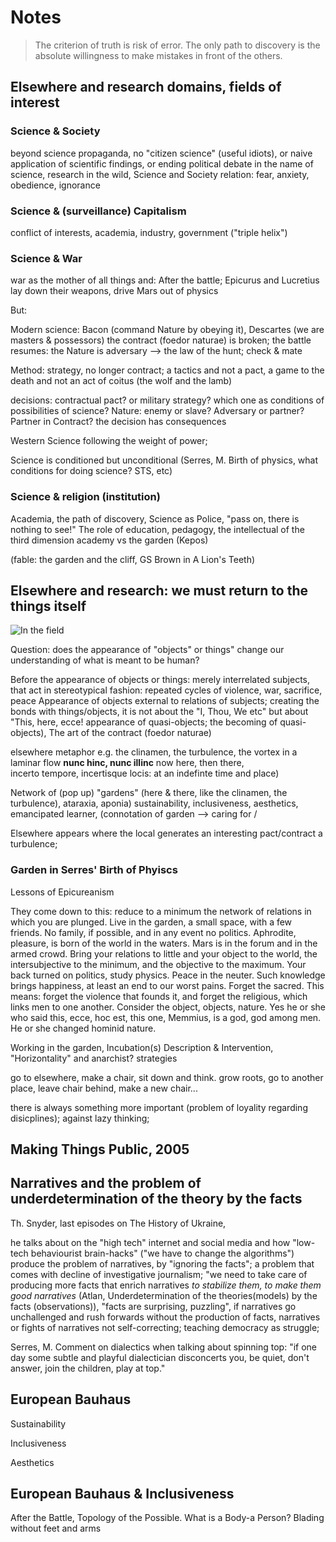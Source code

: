 # Notes


>The criterion of truth is risk of error. The only path to discovery is the absolute willingness to make mistakes in front of the others.

## Elsewhere and research domains, fields of interest

### Science & Society

beyond science propaganda, no "citizen science" (useful idiots), or naive application of scientific findings, or ending political debate in the name of science, research in the wild, 
Science and Society relation: fear, anxiety, obedience, ignorance

### Science & (surveillance) Capitalism

conflict of interests, academia, industry, government ("triple helix")


### Science & War

war as the mother of all things and: After the battle; Epicurus and Lucretius lay down their weapons, drive Mars out of physics

But:

Modern science: Bacon (command Nature by obeying it), Descartes (we are masters & possessors) the contract (foedor naturae) is broken; the battle resumes: the Nature is adversary –> the law of the hunt; check & mate

Method: strategy, no longer contract; a tactics and not a pact, a game to the death and not an act of coitus (the wolf and the lamb)

decisions: contractual pact? or military strategy? which one as conditions of possibilities of science? Nature: enemy or slave? Adversary or partner? Partner in Contract? the decision has consequences

Western Science following the weight of power;


Science is conditioned but unconditional (Serres, M. Birth of physics, what conditions for doing science? STS, etc)

### Science & religion (institution)

Academia, the path of discovery, Science as Police, "pass on, there is nothing to see!"
The role of education, pedagogy, the intellectual of the third dimension
academy vs the garden (Kepos)

(fable: the garden and the cliff, GS Brown in A Lion's Teeth)


## Elsewhere and research: we must return to the things itself

![In the field](https://uboot.duckdns.org/index.php/s/3xYpc3QtNaziyLd/download)

Question: does the appearance of "objects" or things" change our understanding of what is meant to be human?

Before the appearance of objects or things: merely interrelated subjects, that act in stereotypical fashion: repeated cycles of violence, war, sacrifice, peace
Appearance of objects external to relations of subjects; creating the bonds with things/objects, it is not about the "I, Thou, We etc" but about "This, here, ecce!
appearance of quasi-objects; the becoming of quasi-objects), The art of the contract (foedor naturae)

elsewhere metaphor e.g. the clinamen, the turbulence, the vortex in a laminar flow
**nunc hinc, nunc illinc** now here, then there,  
incerto tempore, incertisque locis: at an indefinte time and place)

Network of (pop up) "gardens" (here & there,  like the clinamen, the turbulence), ataraxia, aponia) sustainability, inclusiveness, aesthetics, emancipated learner, (connotation of garden –> caring for / 

Elsewhere appears where the local generates an interesting pact/contract a turbulence;

### Garden in Serres' Birth of Phyiscs

Lessons of Epicureanism 

They come down to this: reduce to a minimum the network of relations in which you are plunged. Live in the garden, a small space, with a few friends. No family, if possible, and in any event no politics. Aphrodite, pleasure, is born of the world in the waters. Mars is in the forum and in the armed crowd. Bring your relations to little and your object to the world, the intersubjective to the minimum, and the objective to the maximum. Your back turned on politics, study physics. Peace in the neuter. Such knowledge brings happiness, at least an end to our worst pains. Forget the sacred. This means: forget the violence that founds it, and forget the religious, which links men to one another. Consider the object, objects, nature. Yes he or she who said this, ecce, hoc est, this one, Memmius, is a god, god among men. He or she changed hominid nature.



Working in the garden, Incubation(s) Description & Intervention, "Horizontality" and anarchist? strategies

go to elsewhere, make a chair, sit down and think. grow roots, go to another place, leave chair behind, make a new chair...

there is always something more important (problem of loyality regarding disicplines); against lazy thinking;

## Making Things Public, 2005

## Narratives and the problem of underdetermination of the theory by the facts

Th. Snyder, last episodes on The History of Ukraine, 

he talks about on the "high tech" internet and social media and how "low-tech behaviourist brain-hacks" ("we have to change the algorithms") produce the problem of narratives, by "ignoring the facts"; a problem that comes with decline of investigative journalism; "we need to take care of producing more facts that enrich narratives *to stabilize them, to make them good narratives* (Atlan, Underdetermination of the theories(models) by the facts (observations)), "facts are surprising, puzzling", if narratives go unchallenged and rush forwards without the production of facts, narratives or fights of narratives not self-correcting; teaching democracy as struggle;

Serres, M. Comment on dialectics when talking about spinning top: "if one day some subtle and playful dialectician disconcerts you, be quiet, don't answer, join the children, play at top."

## European Bauhaus

Sustainability

Inclusiveness

Aesthetics

## European Bauhaus & Inclusiveness

After the Battle, Topology of the Possible. What is a Body-a Person? Blading without feet and arms
